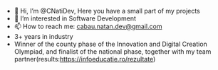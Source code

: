 - 👋 Hi, I’m @CNatiDev, Here you have a small part of my projects
- 👀 I’m interested in Software Development
- 📫 How to reach me: cabau.natan.dev@gmail.com
- 3+ years in industry 
- Winner of the county phase of the Innovation and Digital Creation Olympiad, and finalist of the national phase, together with my team partner(results:https://infoeducatie.ro/rezultate)

<!---
CNatiDev/CNatiDev is a ✨ special ✨ repository because its `README.md` (this file) appears on your GitHub profile.
You can click the Preview link to take a look at your changes.
--->
